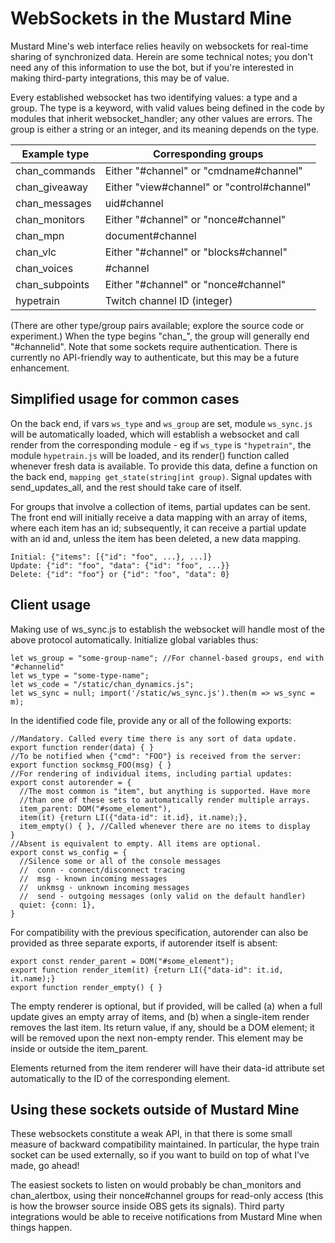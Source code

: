 WebSockets in the Mustard Mine
==============================

Mustard Mine's web interface relies heavily on websockets for real-time sharing
of synchronized data. Herein are some technical notes; you don't need any of
this information to use the bot, but if you're interested in making third-party
integrations, this may be of value.

Every established websocket has two identifying values: a type and a group.
The type is a keyword, with valid values being defined in the code by modules
that inherit websocket_handler; any other values are errors. The group is
either a string or an integer, and its meaning depends on the type.

Example type   | Corresponding groups
---------------|-----------------------------
chan_commands  | Either "#channel" or "cmdname#channel"
chan_giveaway  | Either "view#channel" or "control#channel"
chan_messages  | uid#channel
chan_monitors  | Either "#channel" or "nonce#channel"
chan_mpn       | document#channel
chan_vlc       | Either "#channel" or "blocks#channel"
chan_voices    | #channel
chan_subpoints | Either "#channel" or "nonce#channel"
hypetrain      | Twitch channel ID (integer)

(There are other type/group pairs available; explore the source code or experiment.)
When the type begins "chan_", the group will generally end "#channelid".
Note that some sockets require authentication. There is currently no API-friendly
way to authenticate, but this may be a future enhancement.

Simplified usage for common cases
---------------------------------

On the back end, if vars `ws_type` and `ws_group` are set, module `ws_sync.js`
will be automatically loaded, which will establish a websocket and call render
from the corresponding module - eg if `ws_type` is `"hypetrain"`, the module
`hypetrain.js` will be loaded, and its render() function called whenever fresh
data is available. To provide this data, define a function on the back end,
`mapping get_state(string|int group)`. Signal updates with send_updates_all,
and the rest should take care of itself.

For groups that involve a collection of items, partial updates can be sent.
The front end will initially receive a data mapping with an array of items,
where each item has an id; subsequently, it can receive a partial update with
an id and, unless the item has been deleted, a new data mapping.

    Initial: {"items": [{"id": "foo", ...}, ...]}
    Update: {"id": "foo", "data": {"id": "foo", ...}}
    Delete: {"id": "foo"} or {"id": "foo", "data": 0}


Client usage
------------

Making use of ws_sync.js to establish the websocket will handle most of the
above protocol automatically. Initialize global variables thus:

    let ws_group = "some-group-name"; //For channel-based groups, end with "#channelid"
    let ws_type = "some-type-name";
    let ws_code = "/static/chan_dynamics.js";
    let ws_sync = null; import('/static/ws_sync.js').then(m => ws_sync = m);

In the identified code file, provide any or all of the following exports:

    //Mandatory. Called every time there is any sort of data update.
    export function render(data) { }
    //To be notified when {"cmd": "FOO"} is received from the server:
    export function sockmsg_FOO(msg) { }
    //For rendering of individual items, including partial updates:
    export const autorender = {
      //The most common is "item", but anything is supported. Have more
      //than one of these sets to automatically render multiple arrays.
      item_parent: DOM("#some_element"),
      item(it) {return LI({"data-id": it.id}, it.name);},
      item_empty() { }, //Called whenever there are no items to display
    }
    //Absent is equivalent to empty. All items are optional.
    export const ws_config = {
      //Silence some or all of the console messages
      //  conn - connect/disconnect tracing
      //  msg - known incoming messages
      //  unkmsg - unknown incoming messages
      //  send - outgoing messages (only valid on the default handler)
      quiet: {conn: 1},
    }

For compatibility with the previous specification, autorender can also be
provided as three separate exports, if autorender itself is absent:

    export const render_parent = DOM("#some_element");
    export function render_item(it) {return LI({"data-id": it.id, it.name);}
    export function render_empty() { }

The empty renderer is optional, but if provided, will be called (a) when a
full update gives an empty array of items, and (b) when a single-item render
removes the last item. Its return value, if any, should be a DOM element; it
will be removed upon the next non-empty render. This element may be inside or
outside the item_parent.

Elements returned from the item renderer will have their data-id attribute set
automatically to the ID of the corresponding element.

Using these sockets outside of Mustard Mine
-------------------------------------------

These websockets constitute a weak API, in that there is some small measure of
backward compatibility maintained. In particular, the hype train socket can be
used externally, so if you want to build on top of what I've made, go ahead!

The easiest sockets to listen on would probably be chan_monitors and
chan_alertbox, using their nonce#channel groups for read-only access (this is
how the browser source inside OBS gets its signals). Third party integrations
would be able to receive notifications from Mustard Mine when things happen.
